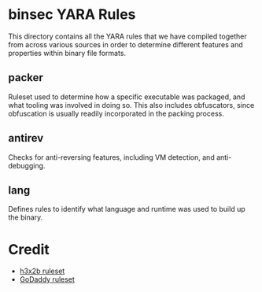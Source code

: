 # binsec YARA Rules

This directory contains all the YARA rules that we have compiled together from across various sources in order to determine different features and properties within binary file formats.

## packer

Ruleset used to determine how a specific executable was packaged, and what tooling was involved in doing so. This also includes obfuscators, since obfuscation is usually readily incorporated in the packing process.

## antirev

Checks for anti-reversing features, including VM detection, and anti-debugging.

## lang

Defines rules to identify what language and runtime was used to build up the binary.

# Credit

* [h3x2b ruleset](https://github.com/h3x2b/yara-rules)
* [GoDaddy ruleset](https://github.com/godaddy/yara-rules)
